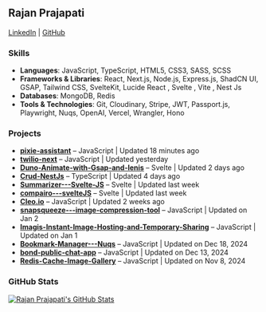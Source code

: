 ## Rajan Prajapati

[LinkedIn](https://www.linkedin.com/in/rajanprajapati1/) | [GitHub](https://github.com/rajanprajapati1)  

### Skills
- **Languages**: JavaScript, TypeScript, HTML5, CSS3, SASS, SCSS
- **Frameworks & Libraries**: React, Next.js, Node.js, Express.js, ShadCN UI, GSAP, Tailwind CSS, SvelteKit, Lucide React , Svelte , Vite , Nest Js
- **Databases**: MongoDB, Redis
- **Tools & Technologies**: Git, Cloudinary, Stripe, JWT, Passport.js, Playwright, Nuqs, OpenAI, Vercel, Wrangler, Hono


### Projects
- [**pixie-assistant**](https://github.com/rajanprajapati1/pixie-assistant) – JavaScript | Updated 18 minutes ago
- [**twilio-next**](https://github.com/rajanprajapati1/twilio-next) – JavaScript | Updated yesterday
- [**Duno-Animate-with-Gsap-and-lenis**](https://github.com/rajanprajapati1/Duno-Animate-with-Gsap-and-lenis) – Svelte | Updated 2 days ago
- [**Crud-NestJs**](https://github.com/rajanprajapati1/Crud-NestJs) – TypeScript | Updated 4 days ago
- [**Summarizer---Svelte-JS**](https://github.com/rajanprajapati1/Summarizer---Svelte-JS) – Svelte | Updated last week
- [**compairo---svelteJS**](https://github.com/rajanprajapati1/compairo---svelteJS) – Svelte | Updated last week
- [**Cleo.io**](https://github.com/rajanprajapati1/Cleo.io) – JavaScript | Updated 2 weeks ago
- [**snapsqueeze---image-compression-tool**](https://github.com/rajanprajapati1/snapsqueeze---image-compression-tool) – JavaScript | Updated on Jan 2
- [**Imagis-Instant-Image-Hosting-and-Temporary-Sharing**](https://github.com/rajanprajapati1/Imagis-Instant-Image-Hosting-and-Temporary-Sharing) – JavaScript | Updated on Jan 1
- [**Bookmark-Manager---Nuqs**](https://github.com/rajanprajapati1/Bookmark-Manager---Nuqs) – JavaScript | Updated on Dec 18, 2024
- [**bond-public-chat-app**](https://github.com/rajanprajapati1/bond-public-chat-app) – JavaScript | Updated on Dec 13, 2024
- [**Redis-Cache-Image-Gallery**](https://github.com/rajanprajapati1/Redis-Cache-Image-Gallery) – JavaScript | Updated on Nov 8, 2024

### GitHub Stats
[![Rajan Prajapati's GitHub Stats](https://github-readme-stats.vercel.app/api?username=rajanprajapati1&show_icons=true&theme=dark)](https://github.com/anuraghazra/github-readme-stats)
